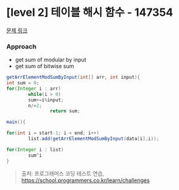 # [level 2] 테이블 해시 함수 - 147354 

[문제 링크](https://school.programmers.co.kr/learn/courses/30/lessons/147354) 

### Approach
- get sum of modular by input
- get sum of bitwise sum


``` java
getArrElementModSumByInput(int[] arr, int input){
int sum = 0;
for(Integer i : arr)
        while(i > 0)
        sum+=i%input;
        n/=2;
                return sum;

main(){

for(int i = start-1; i < end; i++)
        list.add(getArrElementModSumByInput(data[i],i));

for(Integer i : list)
        sum^i
}


```

> 출처: 프로그래머스 코딩 테스트 연습, https://school.programmers.co.kr/learn/challenges
